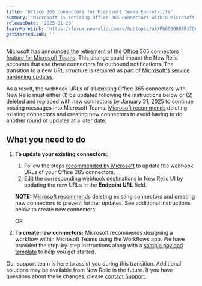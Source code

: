 ```yaml
---
title: 'Office 365 connectors for Microsoft Teams End-of-life'
summary: 'Microsoft is retiring Office 365 connectors within Microsoft Teams '
releaseDate: '2025-01-20'
learnMoreLink: 'https://forum.newrelic.com/s/hubtopic/aAXPh0000008Rz7OAE/upcoming-endoflife-microsoft-teams-connectors-integration'
getStartedLink: ''
---
```


Microsoft has announced the [retirement of the Office 365 connectors feature for Microsoft Teams](https://devblogs.microsoft.com/microsoft365dev/retirement-of-office-365-connectors-within-microsoft-teams/). This change could impact the New Relic accounts that use these connectors for outbound notifications. The transition to a new URL structure is required as part of [Microsoft's service hardening updates](https://devblogs.microsoft.com/microsoft365dev/retirement-of-office-365-connectors-within-microsoft-teams/). 

As a result, the webhook URLs of all existing Office 365 connectors with New Relic must either (1) be updated following the instructions below or (2) deleted and replaced with new connectors by January 31, 2025 to continue posting messages into Microsoft Teams. [Microsoft recommends](https://devblogs.microsoft.com/microsoft365dev/retirement-of-office-365-connectors-within-microsoft-teams/) deleting existing connectors and creating new connectors to avoid having to do another round of updates at a later date. 

## What you need to do

1. **To update your existing connectors:** 
   1. Follow the steps [recommended by Microsoft](https://learn.microsoft.com/en-us/microsoftteams/m365-custom-connectors#update-connectors-url) to update the webhook URLs of your Office 365 connectors. 
   2. Edit the corresponding webhook destinations in New Relic UI by updating the new URLs in the **Endpoint URL** field.
    
    **NOTE:** [Microsoft recommends](https://devblogs.microsoft.com/microsoft365dev/retirement-of-office-365-connectors-within-microsoft-teams/) deleting existing connectors and creating new connectors to prevent further updates. See additional instructions below to create new connectors.
    
    OR

2. **To create new connectors:** Microsoft recommends designing a workflow within Microsoft Teams using the Workflows app. We have provided the step-by-step instructions along with a [sample payload template](/docs/alerts/get-notified/new-relic-webhook-for-microsoft-teams-workflow/) to help you get started.


Our support team is here to assist you during this transition. Additional solutions may be available from New Relic in the future. If you have questions about these changes, please [contact Support](https://docs.newrelic.com/docs/new-relic-solutions/solve-common-issues/find-help-get-support/).
